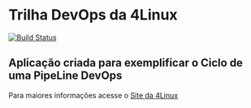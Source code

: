 # Trilha DevOps da 4Linux

<!-- Altere a Flag abaixo com sua URL do Travis -->
[![Build Status](https://travis-ci.org/tiagowtd/DevOpsLab-HelloWorld.svg?branch=master)](https://travis-ci.org/tiagowtd/DevOpsLab-HelloWorld)

## Aplicação criada para exemplificar o Ciclo de uma PipeLine DevOps


Para maiores informações acesse o [Site da 4Linux](https://www.4linux.com.br/cursos/devops)
